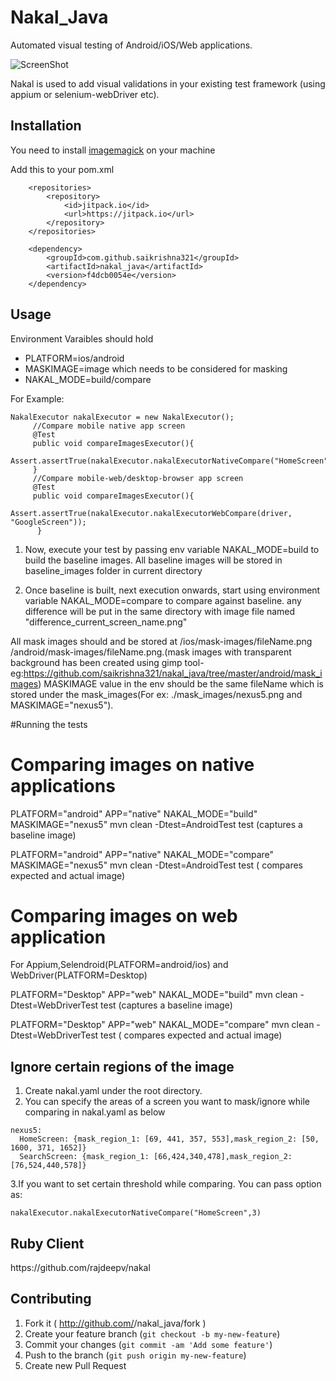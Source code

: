 # Nakal_Java

Automated visual testing of Android/iOS/Web applications.

![ScreenShot](https://raw.githubusercontent.com/saikrishna321/nakal_java/master/difference_HomeScreen1.png)

Nakal is used to add visual validations in your existing test framework (using appium or selenium-webDriver etc).

## Installation
You need to install [imagemagick](http://www.imagemagick.org/script/index.php) on your machine

Add this to your pom.xml 
```
	<repositories>
		<repository>
		    <id>jitpack.io</id>
		    <url>https://jitpack.io</url>
		</repository>
	</repositories>
    
	<dependency>
	    <groupId>com.github.saikrishna321</groupId>
	    <artifactId>nakal_java</artifactId>
	    <version>f4dcb0054e</version>
	</dependency>
```

## Usage

Environment Varaibles should hold  
  * PLATFORM=ios/android
  * MASKIMAGE=image which needs to be considered for masking
  * NAKAL_MODE=build/compare

For Example:

```
NakalExecutor nakalExecutor = new NakalExecutor();
     //Compare mobile native app screen
     @Test
     public void compareImagesExecutor(){
         Assert.assertTrue(nakalExecutor.nakalExecutorNativeCompare("HomeScreen"));
     }
     //Compare mobile-web/desktop-browser app screen
     @Test
     public void compareImagesExecutor(){
         Assert.assertTrue(nakalExecutor.nakalExecutorWebCompare(driver, "GoogleScreen"));
      }
```


1. Now, execute your test by passing env variable NAKAL_MODE=build to build the baseline images. All baseline images will be stored in baseline_images folder in current directory

2. Once baseline is built, next execution onwards, start using environment variable NAKAL_MODE=compare to compare against baseline.
any difference will be put in the same directory with image file named "difference_current_screen_name.png"

All mask images should and be stored at /ios/mask-images/fileName.png /android/mask-images/fileName.png.(mask images with transparent background has been created using gimp tool- eg:https://github.com/saikrishna321/nakal_java/tree/master/android/mask_images)
MASKIMAGE value in the env should be the same fileName which is stored under the mask_images(For ex: ./mask_images/nexus5.png and MASKIMAGE="nexus5").

#Running the tests

<h1>Comparing images on native applications</h1>

PLATFORM="android" APP="native" NAKAL_MODE="build" MASKIMAGE="nexus5" mvn clean -Dtest=AndroidTest test (captures a baseline image)

PLATFORM="android" APP="native" NAKAL_MODE="compare" MASKIMAGE="nexus5" mvn clean -Dtest=AndroidTest test ( compares expected and actual image)

<h1>Comparing images on web application</h1>
For Appium,Selendroid(PLATFORM=android/ios) and WebDriver(PLATFORM=Desktop)

PLATFORM="Desktop" APP="web" NAKAL_MODE="build" mvn clean -Dtest=WebDriverTest test (captures a baseline image)

PLATFORM="Desktop" APP="web" NAKAL_MODE="compare" mvn clean -Dtest=WebDriverTest test ( compares expected and actual image)

## Ignore certain regions of the image

1. Create nakal.yaml under the root directory.
2. You can specify the areas of a screen you want to mask/ignore while comparing in nakal.yaml as below

```
nexus5:
  HomeScreen: {mask_region_1: [69, 441, 357, 553],mask_region_2: [50, 1600, 371, 1652]}
  SearchScreen: {mask_region_1: [66,424,340,478],mask_region_2: [76,524,440,578]}
```
3.If you want to set certain threshold while comparing. You can pass option as:

```
nakalExecutor.nakalExecutorNativeCompare("HomeScreen",3)
```


<h2>Ruby Client</h2>
	https://github.com/rajdeepv/nakal


## Contributing

1. Fork it ( http://github.com/<my-github-username>/nakal_java/fork )
2. Create your feature branch (`git checkout -b my-new-feature`)
3. Commit your changes (`git commit -am 'Add some feature'`)
4. Push to the branch (`git push origin my-new-feature`)
5. Create new Pull Request






